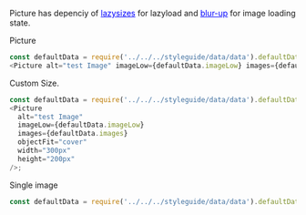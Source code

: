 Picture has depenciy of <a href="https://github.com/aFarkas/lazysizes#readme" style="color: blue; text-decoration: underline;">lazysizes</a> for lazyload and <a href="https://github.com/aFarkas/lazysizes/tree/master/plugins/blur-up" style="color: blue; text-decoration: underline;">blur-up</a> for image loading state.

Picture

```js
const defaultData = require('../../../styleguide/data/data').defaultData;
<Picture alt="test Image" imageLow={defaultData.imageLow} images={defaultData.images} />;
```

Custom Size.

```js
const defaultData = require('../../../styleguide/data/data').defaultData;
<Picture
  alt="test Image"
  imageLow={defaultData.imageLow}
  images={defaultData.images}
  objectFit="cover"
  width="300px"
  height="200px"
/>;
```

Single image

```js
const defaultData = require('../../../styleguide/data/data').defaultData;<Picture alt="test Image" image={defaultData.image} objectFit="cover" />;
```
